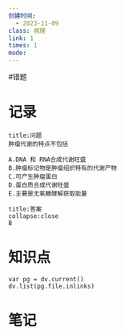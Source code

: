 ```yaml
---
创建时间:
  - 2023-11-09
class: 病理
link: 1
times: 1
mode:
---
```

#错题


记录
==
```ad-question
title:问题
肿瘤代谢的特点不包括

A.DNA 和 RNA合成代谢旺盛
B.肿瘤标记物是肿瘤组织特有的代谢产物
C.可产生肿瘤蛋白
D.蛋白质合成代谢旺盛
E.主要是无氧糖酵解获取能量
```

```ad-note
title:答案
collapse:close
B
```

知识点
==
```dataviewjs
var pg = dv.current()
dv.list(pg.file.inlinks)
```

笔记
==